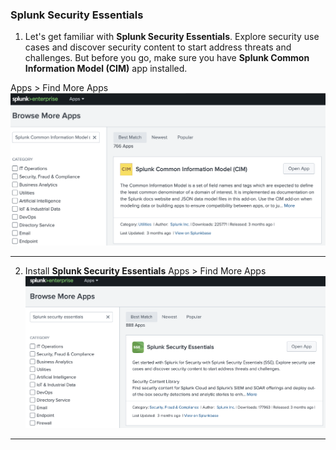 ### Splunk Security Essentials
1. Let's get familiar with **Splunk Security Essentials**. Explore security use cases and discover security content to start address threats and challenges.
But before you go, make sure you have **Splunk Common Information Model (CIM)** app installed. 

Apps > Find More Apps 
![](attachments/2.5-CIM_install.png)

---
2. Install **Splunk Security Essentials**
Apps > Find More Apps
![](attachments/2.5-SSE_install.png)
---
